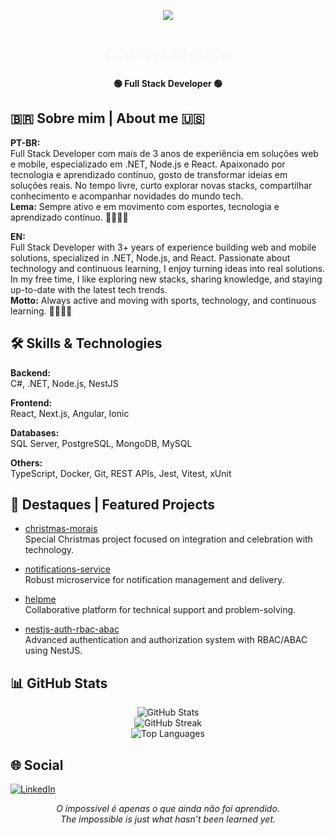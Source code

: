 <!-- Banner SVG suggestion (green theme, white text) -->
<p align="center">
  <img src="https://capsule-render.vercel.app/api?type=waving&color=00875f&height=200&section=header&text=Gabriel%20Morais&fontSize=48&fontAlignY=40&fontColor=FAFAFA&desc=Full%20Stack%20Developer&descAlign=50&descAlignY=60" />
</p>

<h1 align="center" style="color:#FAFAFA;">Gabriel Morais</h1>
<p align="center">
  <b>🟢 Full Stack Developer 🟢</b>
</p>



## 🇧🇷 Sobre mim | About me 🇺🇸

**PT-BR:**  
Full Stack Developer com mais de 3 anos de experiência em soluções web e mobile, especializado em .NET, Node.js e React. Apaixonado por tecnologia e aprendizado contínuo, gosto de transformar ideias em soluções reais. No tempo livre, curto explorar novas stacks, compartilhar conhecimento e acompanhar novidades do mundo tech.  
<b>Lema:</b> Sempre ativo e em movimento com esportes, tecnologia e aprendizado contínuo. 🏃‍♂️🌱🚀

**EN:**  
Full Stack Developer with 3+ years of experience building web and mobile solutions, specialized in .NET, Node.js, and React. Passionate about technology and continuous learning, I enjoy turning ideas into real solutions. In my free time, I like exploring new stacks, sharing knowledge, and staying up-to-date with the latest tech trends.  
<b>Motto:</b> Always active and moving with sports, technology, and continuous learning. 🏃‍♂️🌱🚀



## 🛠️ Skills & Technologies

**Backend:**  
C#, .NET, Node.js, NestJS

**Frontend:**  
React, Next.js, Angular, Ionic

**Databases:**  
SQL Server, PostgreSQL, MongoDB, MySQL

**Others:**  
TypeScript, Docker, Git, REST APIs, Jest, Vitest, xUnit



## 🚀 Destaques | Featured Projects

- [christmas-morais](https://github.com/gabrielbriks/christmas-morais)  
  Special Christmas project focused on integration and celebration with technology.

- [notifications-service](https://github.com/gabrielbriks/notifications-service)  
  Robust microservice for notification management and delivery.

- [helpme](https://github.com/gabrielbriks/helpme)  
  Collaborative platform for technical support and problem-solving.

- [nestjs-auth-rbac-abac](https://github.com/gabrielbriks/nestjs-auth-rbac-abac)  
  Advanced authentication and authorization system with RBAC/ABAC using NestJS.



## 📊 GitHub Stats

<p align="center">
  <img src="https://github-readme-stats.vercel.app/api?username=gabrielbriks&show_icons=true&theme=gruvbox&hide_border=true&title_color=00875f&icon_color=00875f" alt="GitHub Stats" />
  <br>
  <img src="https://github-readme-streak-stats.herokuapp.com?user=gabrielbriks&theme=gruvbox&hide_border=true&ring=00875f&fire=00875f" alt="GitHub Streak" />
  <br>
  <img src="https://github-readme-stats.vercel.app/api/top-langs/?username=gabrielbriks&layout=compact&theme=gruvbox&title_color=00875f" alt="Top Languages" />
</p>



## 🌐 Social

[![LinkedIn](https://img.shields.io/badge/LinkedIn-00875f?style=for-the-badge&logo=linkedin&logoColor=white)](https://linkedin.com/in/morais-gabriel)



<p align="center">
  <i>O impossível é apenas o que ainda não foi aprendido.<br>
  The impossible is just what hasn’t been learned yet.</i>
</p>

<!-- Dica: Para trocar para roxo, use color=8a2be2 nos banners/badges e tema=radical nos stats -->
